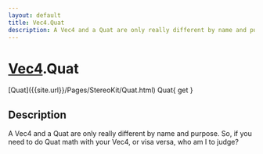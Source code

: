 ```yaml
---
layout: default
title: Vec4.Quat
description: A Vec4 and a Quat are only really different by name and purpose. So, if you need to do Quat math with your Vec4, or visa versa, who am I to judge?
---
```

# [Vec4]({{site.url}}/Pages/StereoKit/Vec4.html).Quat

<div class='signature' markdown='1'>
[Quat]({{site.url}}/Pages/StereoKit/Quat.html) Quat{ get }
</div>

## Description
A Vec4 and a Quat are only really different by name and
purpose. So, if you need to do Quat math with your Vec4, or visa
versa, who am I to judge?

